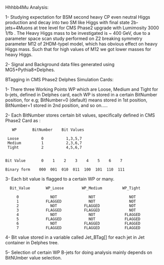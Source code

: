 Hhhbb4Mu Analysis: 

1- Studying expectation for BSM second heavy CP even neutral Higgs production and decay into two SM like Higgs with final state 2b-jets+4Muons at tree level for CMS Phase2 upgrade with Lumimosity 3000 1/fb . The Heavy Higgs mass to be investigated is ~ 400 GeV, due to a parameter space scan study performed on Z2 breaking symmetry parameter M12 of 2HDM-typeI model, which has obvious effect on heavy Higgs mass. Such that for high values of M12 we got lower masses for heavy Higgs. 


2- Signal and Background data files generated using MG5+Pythia8+Delphes.
 
 
BTagging in CMS Phase2 Delphes Simulation Cards:

1- There three Working Points WP which are Loose, Medium and Tight for b-jets, 
   defined in Delphes card, each WP is stored in a certain BitNumber position,
   for e.g; BitNumber=0 (default) means stored in 1st position, BitNumber=1 
   stored in 2nd position, and so on.....
   
2- Each BitNumber stores certain bit values, specifically defined in CMS Phase2
   Card as :
   
   
       WP       BitNumber    Bit Values
   
     Loose          0          1,3,5,7
     Medium         1          2,3,6,7
     Tight          2          4,5,6,7
     
     
    Bit Value       0    1    2    3    4    5    6    7
   
    Binary form    000  001  010  011  100  101  110  111 
   


3- Each bit value is flagged to a certain WP or many.

      Bit_Value       WP_Loose        WP_Medium         WP_Tight
      
         0              NOT              NOT               NOT
         1            FLAGGED            NOT               NOT 
         2              NOT            FLAGGED             NOT
         3            FLAGGED          FLAGGED             NOT
         4              NOT              NOT             FLAGGED
         5            FLAGGED            NOT             FLAGGED
         6              NOT            FLAGGED           FLAGGED
         7            FLAGGED          FLAGGED           FLAGGED
         
         
4- Bit value stored in a variable called Jet_BTag[] for each jet in 
   Jet container in Delphes tree.  
   
   
5- Selection of certain WP B-jets for doing analysis mainly depends on BitNUmber value selection.
